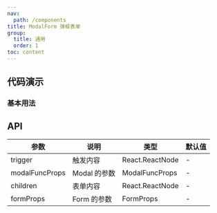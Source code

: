 ```yaml
---
nav:
  path: /components
title: ModalForm 弹框表单
group:
  title: 通用
  order: 1
toc: content
---
```


## 代码演示

### 基本用法

<code src="./demo/base.tsx"></code>

## API

| 参数           | 说明         | 类型            | 默认值 |
| -------------- | ------------ | --------------- | ------ |
| trigger        | 触发内容     | React.ReactNode | -      |
| modalFuncProps | Modal 的参数 | ModalFuncProps  | -      |
| children       | 表单内容     | React.ReactNode | -      |
| formProps      | Form 的参数  | FormProps       | -      |

